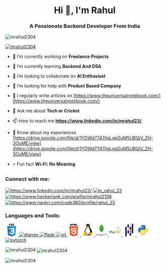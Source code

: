 <h1 align="center">Hi 👋, I'm Rahul</h1>
<h3 align="center">A Passionate Backend Developer From India</h3>

<p align="left"> <img src="https://komarev.com/ghpvc/?username=mrahul2304&label=Profile%20views&color=0e75b6&style=flat" alt="mrahul2304" /> </p>

<p align="left"> <a href="https://github.com/ryo-ma/github-profile-trophy"><img src="https://github-profile-trophy.vercel.app/?username=mrahul2304" alt="mrahul2304" /></a> </p>

- 🔭 I’m currently working on **Freelance Projects**

- 🌱 I’m currently learning **Backend And DSA**

- 👯 I’m looking to collaborate on **AI Enthusiast**

- 🤝 I’m looking for help with **Product Based Company**

- 📝 I regularly write articles on [https://www.theuniversalnotebook.com/](https://www.theuniversalnotebook.com/)

- 💬 Ask me about **Tech or Cricket**

- 📫 How to reach me **https://www.linkedin.com/in/mrahul23/**

- 📄 Know about my experiences [https://drive.google.com/file/d/1YDWd7747iIgLqsGuM5UBQiV_ZH-3OuME/view](https://drive.google.com/file/d/1YDWd7747iIgLqsGuM5UBQiV_ZH-3OuME/view)

- ⚡ Fun fact **Wi-Fi: No Meaning**

<h3 align="left">Connect with me:</h3>
<p align="left">
<a href="https://linkedin.com/in/https://www.linkedin.com/in/mrahul23/" target="blank"><img align="center" src="https://raw.githubusercontent.com/rahuldkjain/github-profile-readme-generator/master/src/images/icons/Social/linked-in-alt.svg" alt="https://www.linkedin.com/in/mrahul23/" height="30" width="40" /></a>
<a href="https://instagram.com/m_rahul_23" target="blank"><img align="center" src="https://raw.githubusercontent.com/rahuldkjain/github-profile-readme-generator/master/src/images/icons/Social/instagram.svg" alt="m_rahul_23" height="30" width="40" /></a>
<a href="https://www.hackerrank.com/https://www.hackerrank.com/profile/mrahul2108" target="blank"><img align="center" src="https://raw.githubusercontent.com/rahuldkjain/github-profile-readme-generator/master/src/images/icons/Social/hackerrank.svg" alt="https://www.hackerrank.com/profile/mrahul2108" height="30" width="40" /></a>
<a href="https://www.leetcode.com/https://www.naukri.com/code360/profile/rahul_23" target="blank"><img align="center" src="https://raw.githubusercontent.com/rahuldkjain/github-profile-readme-generator/master/src/images/icons/Social/leet-code.svg" alt="https://www.naukri.com/code360/profile/rahul_23" height="30" width="40" /></a>
</p>

<h3 align="left">Languages and Tools:</h3>
<p align="left"> <a href="https://www.w3schools.com/css/" target="_blank" rel="noreferrer"> <img src="https://raw.githubusercontent.com/devicons/devicon/master/icons/css3/css3-original-wordmark.svg" alt="css3" width="40" height="40"/> </a> <a href="https://www.djangoproject.com/" target="_blank" rel="noreferrer"> <img src="https://cdn.worldvectorlogo.com/logos/django.svg" alt="django" width="40" height="40"/> </a> <a href="https://flask.palletsprojects.com/" target="_blank" rel="noreferrer"> <img src="https://www.vectorlogo.zone/logos/pocoo_flask/pocoo_flask-icon.svg" alt="flask" width="40" height="40"/> </a> <a href="https://git-scm.com/" target="_blank" rel="noreferrer"> <img src="https://www.vectorlogo.zone/logos/git-scm/git-scm-icon.svg" alt="git" width="40" height="40"/> </a> <a href="https://www.w3.org/html/" target="_blank" rel="noreferrer"> <img src="https://raw.githubusercontent.com/devicons/devicon/master/icons/html5/html5-original-wordmark.svg" alt="html5" width="40" height="40"/> </a> <a href="https://www.linux.org/" target="_blank" rel="noreferrer"> <img src="https://raw.githubusercontent.com/devicons/devicon/master/icons/linux/linux-original.svg" alt="linux" width="40" height="40"/> </a> <a href="https://www.mongodb.com/" target="_blank" rel="noreferrer"> <img src="https://raw.githubusercontent.com/devicons/devicon/master/icons/mongodb/mongodb-original-wordmark.svg" alt="mongodb" width="40" height="40"/> </a> <a href="https://www.mysql.com/" target="_blank" rel="noreferrer"> <img src="https://raw.githubusercontent.com/devicons/devicon/master/icons/mysql/mysql-original-wordmark.svg" alt="mysql" width="40" height="40"/> </a> <a href="https://pandas.pydata.org/" target="_blank" rel="noreferrer"> <img src="https://raw.githubusercontent.com/devicons/devicon/2ae2a900d2f041da66e950e4d48052658d850630/icons/pandas/pandas-original.svg" alt="pandas" width="40" height="40"/> </a> <a href="https://www.python.org" target="_blank" rel="noreferrer"> <img src="https://raw.githubusercontent.com/devicons/devicon/master/icons/python/python-original.svg" alt="python" width="40" height="40"/> </a> <a href="https://pytorch.org/" target="_blank" rel="noreferrer"> <img src="https://www.vectorlogo.zone/logos/pytorch/pytorch-icon.svg" alt="pytorch" width="40" height="40"/> </a> </p>

<p><img align="left" src="https://github-readme-stats.vercel.app/api/top-langs?username=mrahul2304&show_icons=true&locale=en&layout=compact" alt="mrahul2304" /></p>

<p>&nbsp;<img align="center" src="https://github-readme-stats.vercel.app/api?username=mrahul2304&show_icons=true&locale=en" alt="mrahul2304" /></p>

<p><img align="center" src="https://github-readme-streak-stats.herokuapp.com/?user=mrahul2304&" alt="mrahul2304" /></p>

